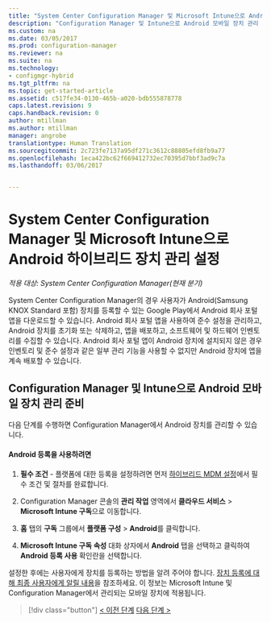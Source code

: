 ```yaml
---
title: "System Center Configuration Manager 및 Microsoft Intune으로 Android 하이브리드 장치 관리 설정 | Microsoft 문서"
description: "Configuration Manager 및 Intune으로 Android 모바일 장치 관리 준비"
ms.custom: na
ms.date: 03/05/2017
ms.prod: configuration-manager
ms.reviewer: na
ms.suite: na
ms.technology:
- configmgr-hybrid
ms.tgt_pltfrm: na
ms.topic: get-started-article
ms.assetid: c517fe34-0130-465b-a020-bdb555878778
caps.latest.revision: 9
caps.handback.revision: 0
author: mtillman
ms.author: mtillman
manager: angrobe
translationtype: Human Translation
ms.sourcegitcommit: 2c723fe7137a95df271c3612c88805efd8fb9a77
ms.openlocfilehash: 1eca422bc62f669412732ec70395d7bbf3ad9c7a
ms.lasthandoff: 03/06/2017


---
```

# <a name="set-up-android-hybrid-device-management-with-system-center-configuration-manager-and-microsoft-intune"></a>System Center Configuration Manager 및 Microsoft Intune으로 Android 하이브리드 장치 관리 설정

*적용 대상: System Center Configuration Manager(현재 분기)*

System Center Configuration Manager의 경우 사용자가 Android(Samsung KNOX Standard 포함) 장치를 등록할 수 있는 Google Play에서 Android 회사 포털 앱을 다운로드할 수 있습니다. Android 회사 포털 앱을 사용하여 준수 설정을 관리하고, Android 장치를 초기화 또는 삭제하고, 앱을 배포하고, 소프트웨어 및 하드웨어 인벤토리를 수집할 수 있습니다. Android 회사 포털 앱이 Android 장치에 설치되지 않은 경우 인벤토리 및 준수 설정과 같은 일부 관리 기능을 사용할 수 없지만 Android 장치에 앱을 계속 배포할 수 있습니다.  

## <a name="prepare-to-manage-android-mobile-devices-with-configuration-manager-and-intune"></a>Configuration Manager 및 Intune으로 Android 모바일 장치 관리 준비  
 다음 단계를 수행하면 Configuration Manager에서 Android 장치를 관리할 수 있습니다.  

#### <a name="to-enable-android-enrollment"></a>Android 등록을 사용하려면  

1.  **필수 조건** - 플랫폼에 대한 등록을 설정하려면 먼저 [하이브리드 MDM 설정](setup-hybrid-mdm.md)에서 필수 조건 및 절차를 완료합니다.  

2.  Configuration Manager 콘솔의 **관리 작업** 영역에서 **클라우드 서비스** > **Microsoft Intune 구독**으로 이동합니다.  

3.  **홈** 탭의 **구독** 그룹에서 **플랫폼 구성** > **Android**를 클릭합니다.  

4.  **Microsoft Intune 구독 속성** 대화 상자에서 **Android** 탭을 선택하고 클릭하여 **Android 등록 사용** 확인란을 선택합니다.  

 설정한 후에는 사용자에게 장치를 등록하는 방법을 알려 주어야 합니다. [장치 등록에 대해 최종 사용자에게 알릴 내용](https://docs.microsoft.com/intune/deploy-use/what-to-tell-your-end-users-about-using-microsoft-intune)을 참조하세요. 이 정보는 Microsoft Intune 및 Configuration Manager에서 관리되는 모바일 장치에 적용됩니다.

 > [!div class="button"]
 [< 이전 단계](create-service-connection-point.md)  [다음 단계 >](set-up-additional-management.md)

